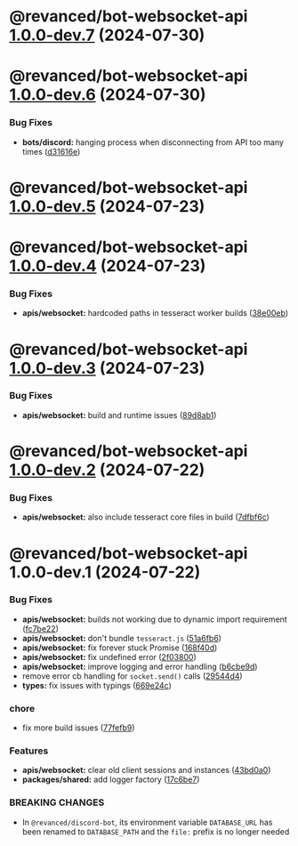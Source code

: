 # @revanced/bot-websocket-api [1.0.0-dev.7](https://github.com/revanced/revanced-helper/compare/@revanced/bot-websocket-api@1.0.0-dev.6...@revanced/bot-websocket-api@1.0.0-dev.7) (2024-07-30)

# @revanced/bot-websocket-api [1.0.0-dev.6](https://github.com/revanced/revanced-helper/compare/@revanced/bot-websocket-api@1.0.0-dev.5...@revanced/bot-websocket-api@1.0.0-dev.6) (2024-07-30)


### Bug Fixes

* **bots/discord:** hanging process when disconnecting from API too many times ([d31616e](https://github.com/revanced/revanced-helper/commit/d31616ebcba6f1dcd8bde183bcb8d1adb1501b61))

# @revanced/bot-websocket-api [1.0.0-dev.5](https://github.com/revanced/revanced-helper/compare/@revanced/bot-websocket-api@1.0.0-dev.4...@revanced/bot-websocket-api@1.0.0-dev.5) (2024-07-23)

# @revanced/bot-websocket-api [1.0.0-dev.4](https://github.com/revanced/revanced-helper/compare/@revanced/bot-websocket-api@1.0.0-dev.3...@revanced/bot-websocket-api@1.0.0-dev.4) (2024-07-23)


### Bug Fixes

* **apis/websocket:** hardcoded paths in tesseract worker builds ([38e00eb](https://github.com/revanced/revanced-helper/commit/38e00eb4e59c763bd74d27b9b9b482ea66e4dcf4))

# @revanced/bot-websocket-api [1.0.0-dev.3](https://github.com/revanced/revanced-helper/compare/@revanced/bot-websocket-api@1.0.0-dev.2...@revanced/bot-websocket-api@1.0.0-dev.3) (2024-07-23)


### Bug Fixes

* **apis/websocket:** build and runtime issues ([89d8ab1](https://github.com/revanced/revanced-helper/commit/89d8ab1ee58278a9a96cdc31c679d0a0a0d865af))

# @revanced/bot-websocket-api [1.0.0-dev.2](https://github.com/revanced/revanced-helper/compare/@revanced/bot-websocket-api@1.0.0-dev.1...@revanced/bot-websocket-api@1.0.0-dev.2) (2024-07-22)


### Bug Fixes

* **apis/websocket:** also include tesseract core files in build ([7dfbf6c](https://github.com/revanced/revanced-helper/commit/7dfbf6c92c49100954fa4aca471dce4ab9fd9565))

# @revanced/bot-websocket-api 1.0.0-dev.1 (2024-07-22)


### Bug Fixes

* **apis/websocket:** builds not working due to dynamic import requirement ([fc7be22](https://github.com/revanced/revanced-helper/commit/fc7be22c6c15974c7394790e93de2a23a6627153))
* **apis/websocket:** don't bundle `tesseract.js` ([51a6fb6](https://github.com/revanced/revanced-helper/commit/51a6fb65f0df3409eacffb297430840a0e326989))
* **apis/websocket:** fix forever stuck Promise ([168f40d](https://github.com/revanced/revanced-helper/commit/168f40def64ca213cd2b549f4bafed4c0e1e3695))
* **apis/websocket:** fix undefined error ([2f03800](https://github.com/revanced/revanced-helper/commit/2f03800c61c00e59e512567d273a195e605d6736))
* **apis/websocket:** improve logging and error handling ([b6cbe9d](https://github.com/revanced/revanced-helper/commit/b6cbe9d64c01ff11feab8351fb801bc1aee48325))
* remove error cb handling for `socket.send()` calls ([29544d4](https://github.com/revanced/revanced-helper/commit/29544d4e0127173465796b7e3c62161f4db59c8b))
* **types:** fix issues with typings ([669e24c](https://github.com/revanced/revanced-helper/commit/669e24ca8103ea051b4e61160dd0f978e36707ea))


### chore

* fix more build issues ([77fefb9](https://github.com/revanced/revanced-helper/commit/77fefb9bef286a22f40a4d76b79c64fcc5a2467f))


### Features

* **apis/websocket:** clear old client sessions and instances ([43bd0a0](https://github.com/revanced/revanced-helper/commit/43bd0a021cd885a3d74a1f307ec2935e81d17458))
* **packages/shared:** add logger factory ([17c6be7](https://github.com/revanced/revanced-helper/commit/17c6be7bee5b5c24fd4a5279e73374b0bb7a6229))


### BREAKING CHANGES

* In `@revanced/discord-bot`, its environment variable
                 `DATABASE_URL` has been renamed to `DATABASE_PATH`
                 and the `file:` prefix is no longer needed
